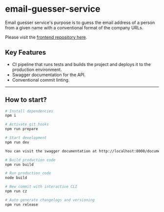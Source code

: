 # email-guesser-service

Email guesser service's purpose is to guess the email address of a person from a given name with a conventional format of the company URLs.

Please visit the [frontend repository here](https://github.com/buraksaraloglu/email-guesser).

## Key Features

- CI pipeline that runs tests and builds the project and deploys it to the production environment.
- Swagger documentation for the API.
- Conventional commit linting.

---

## How to start?

```zsh
# Install dependencies
npm i

# Activate git hooks
npm run prepare

# Start development
npm run dev

You can visit the swagger documentation at http://localhost:8000/documentation

# Build production code
npm run build

# Run production code
node build

# New commit with interactive CLI
npm run cz

# Auto generate changelogs and versioning
npm run release
```
